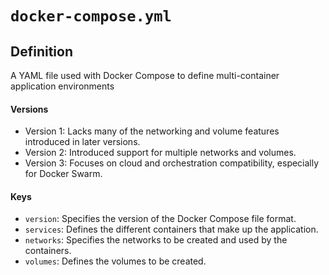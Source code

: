# `docker-compose.yml`

## Definition

A YAML file used with Docker Compose to define multi-container application environments

#### Versions

-   Version 1: Lacks many of the networking and volume features introduced in later versions.
-   Version 2: Introduced support for multiple networks and volumes.
-   Version 3: Focuses on cloud and orchestration compatibility, especially for Docker Swarm.

#### Keys

-   `version`: Specifies the version of the Docker Compose file format.
-   `services`: Defines the different containers that make up the application.
-   `networks`: Specifies the networks to be created and used by the containers.
-   `volumes`: Defines the volumes to be created.
